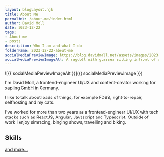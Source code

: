 ```yaml
---
layout: blogLayout.njk
title: About Me
permalink: /about-me/index.html
author: David Moll
date: 2023-12-22
tags:
- About me
- posts
description: Who I am and what I do
folderName: 2023-12-22-about-me
socialMediaPreviewImage: https://blog.davidmoll.net/assets/images/2023-12-22-about-me/cover.png
socialMediaPreviewImageAlt: A ragdoll with glasses sitting infront of a laptop
---
```


![{{ socialMediaPreviewImageAlt }}]({{ socialMediaPreviewImage }})

<a href="https://github.com/akashic101/"><i class="fa-brands fa-github fa-2x" style="color: white; margin-right: 1rem;"></i></a>
<a href="https://www.linkedin.com/in/david-moll-3371511a1/"><i class="fa-brands fa-linkedin fa-2x" style="color: white; margin-right: 1rem;"></i></a>
<a href="mailto:david.leander.moll@gmail.com"><i class="fa-solid fa-envelope fa-2x" style="color: white; margin-right: 1rem;"></i></a>

I'm David Moll, a frontend-engineer UI/UX and content-creator working for [xapling GmbH](https://xapling.de) in Germany.

I like to talk about loads of things, for example FOSS, right-to-repair, selfhosting and my cats.

I've worked for more than two years as a frontend-engineer UI/UX with tech stacks such as ReactJS, Angular, Javascript and Typescript.
Outside of work I enjoy simracing, binging shows, travelling and biking.

## Skills

<i class="fa-brands fa-react fa-2x" style="margin-right: 1rem;"></i>
<i class="fa-brands fa-angular fa-2x" style="margin-right: 1rem;"></i>
<i class="fa-brands fa-js fa-2x" style="margin-right: 0.5rem;"></i>
<i class="fa-brands fa-ts fa-2x" style="margin-right: 0.5rem;"></i>
<i class="fa-brands fa-git fa-2x" style="margin-right: 1rem;"></i>
<i class="fa-brands fa-linux fa-2x" style="margin-right: 1rem;"></i>

[and more...](https://github.com/akashic101/)